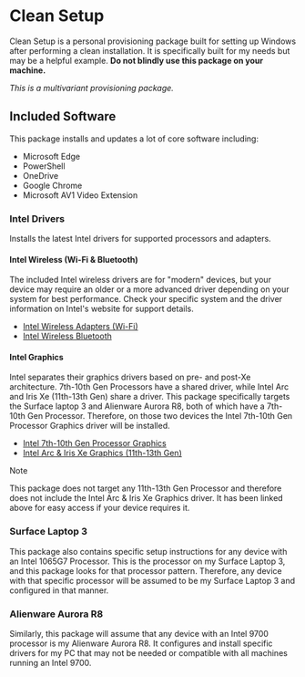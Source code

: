 # Clean Setup

Clean Setup is a personal provisioning package built for setting up Windows after performing a clean
installation. It is specifically built for my needs but may be a helpful example. **Do not blindly
use this package on your machine.**

*This is a multivariant provisioning package.*

## Included Software

This package installs and updates a lot of core software including:

* Microsoft Edge
* PowerShell
* OneDrive
* Google Chrome
* Microsoft AV1 Video Extension

### Intel Drivers

Installs the latest Intel drivers for supported processors and adapters.

#### Intel Wireless (Wi-Fi & Bluetooth)

The included Intel wireless drivers are for "modern" devices, but your device may require an older or a more advanced driver depending on your system for best performance.
Check your specific system and the driver information on Intel's website for support details.

* [Intel Wireless Adapters (Wi-Fi)](https://www.intel.com/content/www/us/en/download/19351)
* [Intel Wireless Bluetooth](https://www.intel.com/content/www/us/en/download/18649)

#### Intel Graphics

Intel separates their graphics drivers based on pre- and post-Xe architecture.
7th-10th Gen Processors have a shared driver, while Intel Arc and Iris Xe (11th-13th Gen) share a driver.
This package specifically targets the Surface laptop 3 and Alienware Aurora R8, both of which have a 7th-10th Gen Processor.
Therefore, on those two devices the Intel 7th-10th Gen Processor Graphics driver will be installed.

* [Intel 7th-10th Gen Processor Graphics](https://www.intel.com/content/www/us/en/download/776137)
* [Intel Arc & Iris Xe Graphics (11th-13th Gen)](https://www.intel.com/content/www/us/en/download/726609)

> [!NOTE]  
> This package does not target any 11th-13th Gen Processor and therefore does not include the Intel Arc & Iris Xe Graphics driver.
> It has been linked above for easy access if your device requires it.

### Surface Laptop 3

This package also contains specific setup instructions for any device with an Intel 1065G7
Processor. This is the processor on my Surface Laptop 3, and this package looks for that processor
pattern. Therefore, any device with that specific processor will be assumed to be my Surface Laptop
3 and configured in that manner.

### Alienware Aurora R8

Similarly, this package will assume that any device with an Intel 9700 processor is my Alienware
Aurora R8. It configures and install specific drivers for my PC that may not be needed or compatible
with all machines running an Intel 9700.
